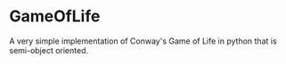 # GameOfLife
A very simple implementation of Conway's Game of Life in python that is semi-object oriented.
